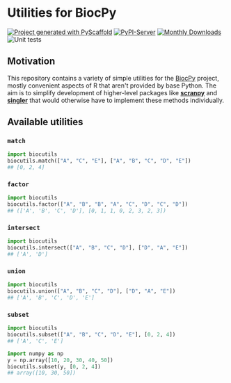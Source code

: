 <!-- These are examples of badges you might want to add to your README:
     please update the URLs accordingly

[![Built Status](https://api.cirrus-ci.com/github/<USER>/biocutils.svg?branch=main)](https://cirrus-ci.com/github/<USER>/biocutils)
[![ReadTheDocs](https://readthedocs.org/projects/biocutils/badge/?version=latest)](https://biocutils.readthedocs.io/en/stable/)
[![Coveralls](https://img.shields.io/coveralls/github/<USER>/biocutils/main.svg)](https://coveralls.io/r/<USER>/biocutils)
[![Conda-Forge](https://img.shields.io/conda/vn/conda-forge/biocutils.svg)](https://anaconda.org/conda-forge/biocutils)
[![Twitter](https://img.shields.io/twitter/url/http/shields.io.svg?style=social&label=Twitter)](https://twitter.com/biocutils)
-->

# Utilities for BiocPy

[![Project generated with PyScaffold](https://img.shields.io/badge/-PyScaffold-005CA0?logo=pyscaffold)](https://pyscaffold.org/)
[![PyPI-Server](https://img.shields.io/pypi/v/biocutils.svg)](https://pypi.org/project/biocutils/)
[![Monthly Downloads](https://pepy.tech/badge/biocutils/month)](https://pepy.tech/project/biocutils)
![Unit tests](https://github.com/BiocPy/biocutils/actions/workflows/pypi-test.yml/badge.svg)

## Motivation

This repository contains a variety of simple utilities for the [BiocPy](https://github.com/BiocPy) project,
mostly convenient aspects of R that aren't provided by base Python.
The aim is to simplify development of higher-level packages like [**scranpy**](https://github.com/BiocPy/scranpy) and [**singler**](https://github.com/BiocPy/singler)
that would otherwise have to implement these methods individually.

## Available utilities

### `match`

```python
import biocutils
biocutils.match(["A", "C", "E"], ["A", "B", "C", "D", "E"])
## [0, 2, 4]
```

### `factor`

```python
import biocutils
biocutils.factor(["A", "B", "B", "A", "C", "D", "C", "D"])
## (['A', 'B', 'C', 'D'], [0, 1, 1, 0, 2, 3, 2, 3])
```

### `intersect`

```python
import biocutils
biocutils.intersect(["A", "B", "C", "D"], ["D", "A", "E"])
## ['A', 'D']
```

### `union`

```python
import biocutils
biocutils.union(["A", "B", "C", "D"], ["D", "A", "E"])
## ['A', 'B', 'C', 'D', 'E']
```

### `subset`

```python
import biocutils
biocutils.subset(["A", "B", "C", "D", "E"], [0, 2, 4])
## ['A', 'C', 'E']

import numpy as np
y = np.array([10, 20, 30, 40, 50])
biocutils.subset(y, [0, 2, 4])
## array([10, 30, 50])
```
